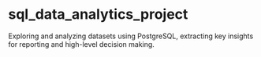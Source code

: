 # sql_data_analytics_project
Exploring and analyzing datasets using PostgreSQL, extracting key insights for reporting and high-level decision making.
